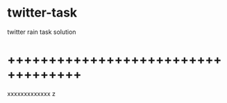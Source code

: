 # twitter-task
twitter rain task solution

+++++++++++++++++++++++++++++++++++
===================================
xxxxxxxxxxxxx
z

